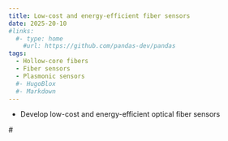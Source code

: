```yaml
---
title: Low-cost and energy-efficient fiber sensors
date: 2025-20-10
#links:
  #- type: home
    #url: https://github.com/pandas-dev/pandas
tags:
  - Hollow-core fibers
  - Fiber sensors
  - Plasmonic sensors
  #- HugoBlox
  #- Markdown
---
```


- Develop low-cost and energy-efficient optical fiber sensors 

#<!--more-->

